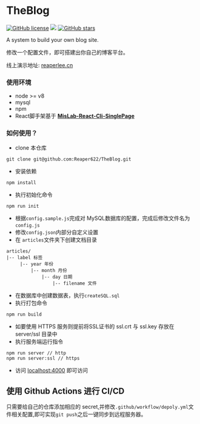 # TheBlog

[![GitHub license](https://img.shields.io/github/license/Reaper622/TheBlog)](https://github.com/Reaper622/TheBlog/blob/master/LICENSE) ![](https://img.shields.io/badge/version-1.2.0-blue)  [![GitHub stars](https://img.shields.io/github/stars/Reaper622/TheBlog)](https://github.com/Reaper622/TheBlog/stargazers)

A system to build your own blog site.

修改一个配置文件，即可搭建出你自己的博客平台。

线上演示地址: [reaperlee.cn](http://www.reaperlee.cn)



### 使用环境

- node  >= v8
- mysql
- npm
- React脚手架基于 [**MisLab-React-Cli-SinglePage**](https://github.com/mis-lab/MisLab-React-Cli-SinglePage)



### 如何使用？

- clone 本仓库

```
git clone git@github.com:Reaper622/TheBlog.git
```

- 安装依赖

```
npm install
```

- 执行初始化命令

```
npm run init
```

- 根据`config.sample.js`完成对 MySQL数据库的配置，完成后修改文件名为`config.js`
- 修改`config.json`内部分自定义设置
- 在 `articles`文件夹下创建文档目录

```
articles/
|-- label 标签
     |-- year 年份
         |-- month 月份
             |-- day 日期
                 |-- filename 文件
```

- 在数据库中创建数据表，执行`createSQL.sql`
- 执行打包命令

```
npm run build
```
- 如要使用 HTTPS 服务则提前将SSL证书的 ssl.crt 与 ssl.key 存放在 server/ssl 目录中
- 执行服务端运行指令

```
npm run server // http
npm run server:ssl // https
```

- 访问 [localhost:4000](locahost:4000) 即可访问 


## 使用 Github Actions 进行 CI/CD
只需要给自己的仓库添加相应的 secret,并修改`.github/workflow/depoly.yml`文件相关配置,即可实现`git push`之后一键同步到远程服务器。

